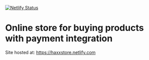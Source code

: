 [![Netlify Status](https://api.netlify.com/api/v1/badges/0d8c77e2-24af-413c-82f0-2d7ae513449d/deploy-status)](https://app.netlify.com/sites/haxxstore/deploys)
# Online store for buying products with payment integration

Site hosted at: https://haxxstore.netlify.com
